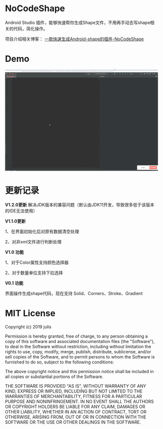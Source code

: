 # NoCodeShape
Android Studio 插件，能够快速帮你生成Shape文件，不用再手动去写shape相关的代码，简化操作。

项目介绍相关博客： [一款快速生成Android-shape的插件-NoCodeShape](https://julis.wang/2019/11/27/%E4%B8%80%E6%AC%BE%E5%BF%AB%E9%80%9F%E7%94%9F%E6%88%90Android-shape%E7%9A%84%E6%8F%92%E4%BB%B6-NoCodeShape/ "一款快速生成Android-shape的插件-NoCodeShape")

# Demo
 ![image]( https://github.com/VomPom/NoCodeShape/blob/master/demo.gif)


# 更新记录
**V1.2.0更新**
解决JDK版本的兼容问题（默认由JDK11开发，导致很多低于该版本的IDE无法使用）

**V1.1.0更新**

1、在界面初始化后对原有数据清空处理

2、对非xml文件进行判断处理

**V1.0 功能**

1、对于Color属性支持颜色选择器

2、对于数量单位支持下拉选择

**V0.1 功能**

界面操作生成shape代码，现在支持 Solid、Corners、Stroke、Gradient


# MIT License

Copyright (c) 2019 julis

Permission is hereby granted, free of charge, to any person obtaining a copy
of this software and associated documentation files (the "Software"), to deal
in the Software without restriction, including without limitation the rights
to use, copy, modify, merge, publish, distribute, sublicense, and/or sell
copies of the Software, and to permit persons to whom the Software is
furnished to do so, subject to the following conditions:

The above copyright notice and this permission notice shall be included in all
copies or substantial portions of the Software.

THE SOFTWARE IS PROVIDED "AS IS", WITHOUT WARRANTY OF ANY KIND, EXPRESS OR
IMPLIED, INCLUDING BUT NOT LIMITED TO THE WARRANTIES OF MERCHANTABILITY,
FITNESS FOR A PARTICULAR PURPOSE AND NONINFRINGEMENT. IN NO EVENT SHALL THE
AUTHORS OR COPYRIGHT HOLDERS BE LIABLE FOR ANY CLAIM, DAMAGES OR OTHER
LIABILITY, WHETHER IN AN ACTION OF CONTRACT, TORT OR OTHERWISE, ARISING FROM,
OUT OF OR IN CONNECTION WITH THE SOFTWARE OR THE USE OR OTHER DEALINGS IN THE
SOFTWARE.
